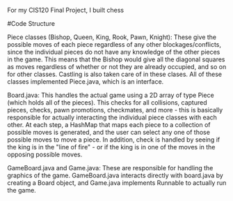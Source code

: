For my CIS120 Final Project, I built chess



#Code Structure

Piece classes (Bishop, Queen, King, Rook, Pawn, Knight): These give the possible moves of each piece regardless of
any other blockages/conflicts, since the individual pieces do not have any knowledge of the other pieces in the game.
This means that the Bishop would give all the diagonal squares as moves regardless of whether or not they are already
occupied, and so on for other classes. Castling is also taken care of in these clases. All of these classes implemented
Piece.java, which is an interface.

Board.java: This handles the actual game using a 2D array of type Piece (which holds all of the pieces). This checks
for all collisions, captured pieces, checks, pawn promotions, checkmates, and more - this is basically responsible
for actually interacting the individual piece classes with each other. At each step, a HashMap that maps each piece to
a collection of possible moves is generated, and the user can select any one of those possible moves to move a piece.
In addition, check is handled by seeing if the king is in the "line of fire" - or if the king is in one of the moves
in the opposing possible moves.

GameBoard.java and Game.java: These are responsible for handling the graphics of the game. GameBoard.java interacts
directly with board.java by creating a Board object, and Game.java implements Runnable to actually run the game.
